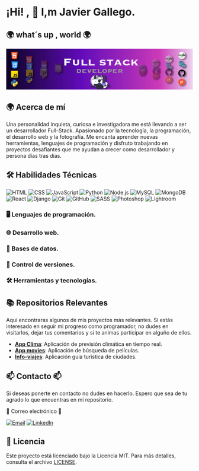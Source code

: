 # ¡Hi! , 👋 I,m Javier Gallego.
## 🌍 what´s up ,  world 🌍 


![Banner](https://github.com/JGallegoG/JGallegoG/blob/main/bannerGitHub.jpg)


## 🌍  Acerca de mí
Una personalidad inquieta, curiosa e investigadora me está llevando a ser un desarrollador Full-Stack. Apasionado por la tecnología, la programación, el desarrollo web y la fotografía. Me encanta aprender nuevas herramientas, lenguajes de programación y disfruto trabajando en proyectos desafiantes que me ayudan a crecer como desarrollador y persona días tras días.


## 🛠️  Habilidades Técnicas
![HTML](https://img.shields.io/badge/HTML5-E34F26?style=for-the-badge&logo=html5&logoColor=white)
![CSS](https://img.shields.io/badge/CSS3-1572B6?style=for-the-badge&logo=css3&logoColor=white)
![JavaScript](https://img.shields.io/badge/JavaScript-F7DF1E?style=for-the-badge&logo=javascript&logoColor=black)
![Python](https://img.shields.io/badge/Python-3776AB?style=for-the-badge&logo=python&logoColor=white)
![Node.js](https://img.shields.io/badge/Node.js-339933?style=for-the-badge&logo=nodedotjs&logoColor=white)
![MySQL](https://img.shields.io/badge/MySQL-4479A1?style=for-the-badge&logo=mysql&logoColor=white)
![MongoDB](https://img.shields.io/badge/MongoDB-47A248?style=for-the-badge&logo=mongodb&logoColor=white)
![React](https://img.shields.io/badge/React-61DAFB?style=for-the-badge&logo=react&logoColor=black)
![Django](https://img.shields.io/badge/Django-092E20?style=for-the-badge&logo=django&logoColor=white)
![Git](https://img.shields.io/badge/Git-F05032?style=for-the-badge&logo=git&logoColor=white)
![GitHub](https://img.shields.io/badge/GitHub-181717?style=for-the-badge&logo=github&logoColor=white)
![SASS](https://img.shields.io/badge/Sass-CC6699?style=for-the-badge&logo=sass&logoColor=white)
![Photoshop](https://img.shields.io/badge/Adobe_Photoshop-31A8FF?style=for-the-badge&logo=adobephotoshop&logoColor=white)
![Lightroom](https://img.shields.io/badge/Adobe_Lightroom-31A8FF?style=for-the-badge&logo=adobelightroom&logoColor=white)


###  🖥️  Lenguajes de programación.
###  🌐  Desarrollo web.
###  💾  Bases de datos.
###  🔧  Control de versiones.
###  🛠️  Herramientas y tecnologías.


## 📚 Repositorios Relevantes
Aquí encontraras algunos de mis proyectos más relevantes. Si estás interesado en seguir mi progreso como programador, no dudes en visitarlos, dejar tus comentarios y si te animas participar en alguño de ellos. 

- **[App Clima](https://github.com/JGallegoG/app-clima)**: Aplicación de previsión climática en tiempo real.
- **[App movies](https://github.com/JGallegoG/movies-app)**: Aplicación de búsqueda de películas.
- **[Info-viajes](https://github.com/JGallegoG/info-viajes)**: Aplicación guia turistica de ciudades.



## 📫  Contacto  📫
Si deseas ponerte en contacto no dudes en hacerlo. Espero que sea de tu agrado lo que encuentras en mi repositorio.

📧  Correo electrónico 📧

[![Email](https://img.shields.io/badge/Email-D14836?style=for-the-badge&logo=gmail&logoColor=white)](mailto:javigoyo@gmail.com)
[![LinkedIn](https://img.shields.io/badge/LinkedIn-0077B5?style=for-the-badge&logo=linkedin&logoColor=white)]([https://www.linkedin.com/in/tu-usuario](https://www.linkedin.com/feed/?trk=sem-ga_campid.18146679037_asid.140850334975_crid.694860685343_kw.linkedin_d.c_tid.kwd-148086543_n.g_mt.e_geo.9047036))

## 📜  Licencia
Este proyecto está licenciado bajo la Licencia MIT. Para más detalles, consulta el archivo [LICENSE](LICENSE).

